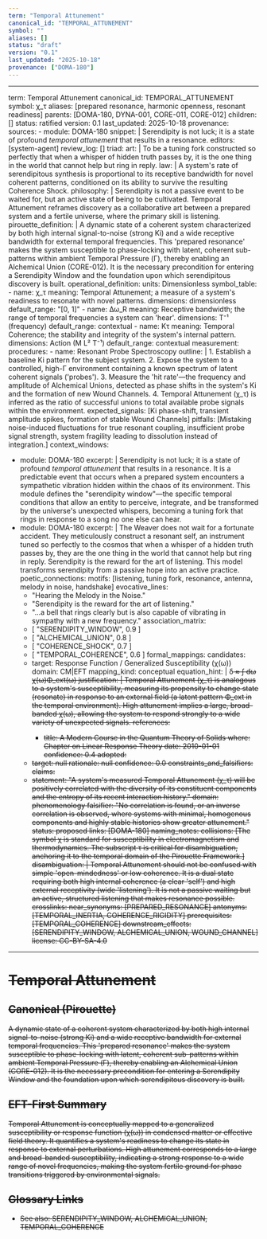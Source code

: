 ```yaml
---
term: "Temporal Attunement"
canonical_id: "TEMPORAL_ATTUNEMENT"
symbol: ""
aliases: []
status: "draft"
version: "0.1"
last_updated: "2025-10-18"
provenance: ["DOMA-180"]
---
```


---
term: Temporal Attunement
canonical_id: TEMPORAL_ATTUNEMENT
symbol: χ_τ
aliases: [prepared resonance, harmonic openness, resonant readiness]
parents: [DOMA-180, DYNA-001, CORE-011, CORE-012]
children: []
status: ratified
version: 0.1
last_updated: 2025-10-18
provenance:
  sources:
    - module: DOMA-180
      snippet: |
        Serendipity is not luck; it is a state of profound *temporal attunement* that results in a resonance.
  editors: [system-agent]
  review_log: []
triad:
  art: |
    To be a tuning fork constructed so perfectly that when a whisper of hidden truth passes by, it is the one thing in the world that cannot help but ring in reply.
  law: |
    A system's rate of serendipitous synthesis is proportional to its receptive bandwidth for novel coherent patterns, conditioned on its ability to survive the resulting Coherence Shock.
  philosophy: |
    Serendipity is not a passive event to be waited for, but an active state of being to be cultivated. Temporal Attunement reframes discovery as a collaborative art between a prepared system and a fertile universe, where the primary skill is listening.
pirouette_definition: |
  A dynamic state of a coherent system characterized by both high internal signal-to-noise (strong Ki) and a wide receptive bandwidth for external temporal frequencies. This 'prepared resonance' makes the system susceptible to phase-locking with latent, coherent sub-patterns within ambient Temporal Pressure (Γ), thereby enabling an Alchemical Union (CORE-012). It is the necessary precondition for entering a Serendipity Window and the foundation upon which serendipitous discovery is built.
operational_definition:
  units: Dimensionless
  symbol_table:
    - name: χ_τ
      meaning: Temporal Attunement; a measure of a system's readiness to resonate with novel patterns.
      dimensions: dimensionless
      default_range: "[0, 1]"
    - name: Δω_R
      meaning: Receptive bandwidth; the range of temporal frequencies a system can 'hear'.
      dimensions: T⁻¹ (frequency)
      default_range: contextual
    - name: Kτ
      meaning: Temporal Coherence; the stability and integrity of the system's internal pattern.
      dimensions: Action (M L² T⁻¹)
      default_range: contextual
  measurement:
    procedures:
      - name: Resonant Probe Spectroscopy
        outline: |
          1. Establish a baseline Ki pattern for the subject system.
          2. Expose the system to a controlled, high-Γ environment containing a known spectrum of latent coherent signals ('probes').
          3. Measure the 'hit rate'—the frequency and amplitude of Alchemical Unions, detected as phase shifts in the system's Ki and the formation of new Wound Channels.
          4. Temporal Attunement (χ_τ) is inferred as the ratio of successful unions to total available probe signals within the environment.
        expected_signals: [Ki phase-shift, transient amplitude spikes, formation of stable Wound Channels]
        pitfalls: [Mistaking noise-induced fluctuations for true resonant coupling, insufficient probe signal strength, system fragility leading to dissolution instead of integration.]
context_windows:
  - module: DOMA-180
    excerpt: |
      Serendipity is not luck; it is a state of profound *temporal attunement* that results in a resonance. It is a predictable event that occurs when a prepared system encounters a sympathetic vibration hidden within the chaos of its environment. This module defines the "serendipity window"—the specific temporal conditions that allow an entity to perceive, integrate, and be transformed by the universe's unexpected whispers, becoming a tuning fork that rings in response to a song no one else can hear.
  - module: DOMA-180
    excerpt: |
      The Weaver does not wait for a fortunate accident. They meticulously construct a resonant self, an instrument tuned so perfectly to the cosmos that when a whisper of a hidden truth passes by, they are the one thing in the world that cannot help but ring in reply. Serendipity is the reward for the art of listening. This model transforms serendipity from a passive hope into an active practice.
poetic_connections:
  motifs: [listening, tuning fork, resonance, antenna, melody in noise, handshake]
  evocative_lines:
    - "Hearing the Melody in the Noise."
    - "Serendipity is the reward for the art of listening."
    - "...a bell that rings clearly but is also capable of vibrating in sympathy with a new frequency."
  association_matrix:
    - [ "SERENDIPITY_WINDOW", 0.9 ]
    - [ "ALCHEMICAL_UNION", 0.8 ]
    - [ "COHERENCE_SHOCK", 0.7 ]
    - [ "TEMPORAL_COHERENCE", 0.6 ]
formal_mappings:
  candidates:
    - target: Response Function / Generalized Susceptibility (χ(ω))
      domain: CM|EFT
      mapping_kind: conceptual
      equation_hint: |
        δ<S> ≈ ∫ dω χ(ω)Φ_ext(ω)
      justification: |
        Temporal Attunement (χ_τ) is analogous to a system's susceptibility, measuring its propensity to change state (resonate) in response to an external field (a latent pattern Φ_ext in the temporal environment). High attunement implies a large, broad-banded χ(ω), allowing the system to respond strongly to a wide variety of unexpected signals.
      references:
        - title: A Modern Course in the Quantum Theory of Solids
          where: Chapter on Linear Response Theory
          date: 2010-01-01
      confidence: 0.4
  adopted:
    - target: null
      rationale: null
      confidence: 0.0
constraints_and_falsifiers:
  claims:
    - statement: "A system's measured Temporal Attunement (χ_τ) will be positively correlated with the diversity of its constituent components and the entropy of its recent interaction history."
      domain: phenomenology
      falsifier: "No correlation is found, or an inverse correlation is observed, where systems with minimal, homogenous components and highly stable histories show greater attunement."
      status: proposed
      links: [DOMA-180]
naming_notes:
  collisions: [The symbol χ is standard for susceptibility in electromagnetism and thermodynamics. The subscript τ is critical for disambiguation, anchoring it to the temporal domain of the Pirouette Framework.]
  disambiguation: |
    Temporal Attunement should not be confused with simple 'open-mindedness' or low coherence. It is a dual state requiring both high internal coherence (a clear 'self') and high external receptivity (wide 'listening'). It is not a passive waiting but an active, structured listening that makes resonance possible.
crosslinks:
  near_synonyms: [PREPARED_RESONANCE]
  antonyms: [TEMPORAL_INERTIA, COHERENCE_RIGIDITY]
  prerequisites: [TEMPORAL_COHERENCE]
  downstream_effects: [SERENDIPITY_WINDOW, ALCHEMICAL_UNION, WOUND_CHANNEL]
license: CC-BY-SA-4.0
---

# Temporal Attunement

## Canonical (Pirouette)
A dynamic state of a coherent system characterized by both high internal signal-to-noise (strong Ki) and a wide receptive bandwidth for external temporal frequencies. This 'prepared resonance' makes the system susceptible to phase-locking with latent, coherent sub-patterns within ambient Temporal Pressure (Γ), thereby enabling an Alchemical Union (CORE-012). It is the necessary precondition for entering a Serendipity Window and the foundation upon which serendipitous discovery is built.

## EFT-First Summary
Temporal Attunement is conceptually mapped to a generalized susceptibility or response function (χ(ω)) in condensed matter or effective field theory. It quantifies a system's readiness to change its state in response to external perturbations. High attunement corresponds to a large and broad-banded susceptibility, indicating a strong response to a wide range of novel frequencies, making the system fertile ground for phase transitions triggered by environmental signals.

## Glossary Links
- See also: SERENDIPITY_WINDOW, ALCHEMICAL_UNION, TEMPORAL_COHERENCE